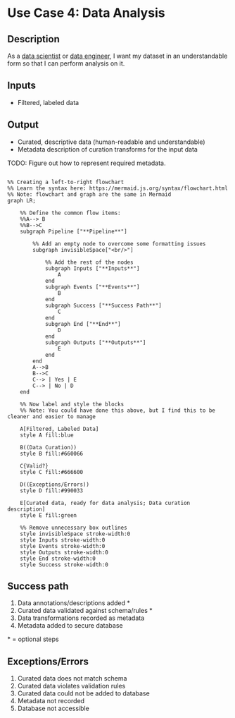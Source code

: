 # Use Case 4: Data Analysis

## Description

As a  <a href='https://github.com/MLOps-OpenAPI/arch-diagrams/blob/main/README.md#data-scientists'>data scientist</a> or <a href='https://github.com/MLOps-OpenAPI/arch-diagrams/blob/main/README.md#data-engineers'>data engineer</a>, I want my dataset in an understandable form so that I can perform analysis on it.

## Inputs

* Filtered, labeled data

## Output

* Curated, descriptive data (human-readable and understandable)
* Metadata description of curation transforms for the input data

TODO: Figure out how to represent required metadata.

```mermaid

%% Creating a left-to-right flowchart
%% Learn the syntax here: https://mermaid.js.org/syntax/flowchart.html
%% Note: flowchart and graph are the same in Mermaid
graph LR;

    %% Define the common flow items:
    %%A--> B
    %%B-->C
    subgraph Pipeline ["**Pipeline**"]
        
        %% Add an empty node to overcome some formatting issues
        subgraph invisibleSpace["<br/>"]

            %% Add the rest of the nodes
            subgraph Inputs ["**Inputs**"]
                A 
            end
            subgraph Events ["**Events**"]
                B
            end
            subgraph Success ["**Success Path**"]
                C
            end
            subgraph End ["**End**"]
                D
            end
            subgraph Outputs ["**Outputs**"]
                E
            end
        end
        A-->B
        B-->C
        C--> | Yes | E
        C--> | No | D
    end

    %% Now label and style the blocks
    %% Note: You could have done this above, but I find this to be cleaner and easier to manage

    A[Filtered, Labeled Data]
    style A fill:blue

    B((Data Curation))
    style B fill:#660066

    C{Valid?}
    style C fill:#666600

    D((Exceptions/Errors))
    style D fill:#990033

    E[Curated data, ready for data analysis; Data curation description]
    style E fill:green

    %% Remove unnecessary box outlines
    style invisibleSpace stroke-width:0
    style Inputs stroke-width:0
    style Events stroke-width:0
    style Outputs stroke-width:0
    style End stroke-width:0
    style Success stroke-width:0

```


## Success path

1. Data annotations/descriptions added *
2. Curated data validated against schema/rules *
3. Data transformations recorded as metadata 
4. Metadata added to secure database
    

\* = optional steps

## Exceptions/Errors

1. Curated data does not match schema 
2. Curated data violates validation rules
3. Curated data could not be added to database
4. Metadata not recorded
5. Database not accessible
